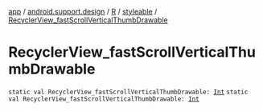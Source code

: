 [app](../../../index.md) / [android.support.design](../../index.md) / [R](../index.md) / [styleable](index.md) / [RecyclerView_fastScrollVerticalThumbDrawable](./-recycler-view_fast-scroll-vertical-thumb-drawable.md)

# RecyclerView_fastScrollVerticalThumbDrawable

`static val RecyclerView_fastScrollVerticalThumbDrawable: `[`Int`](https://kotlinlang.org/api/latest/jvm/stdlib/kotlin/-int/index.html)
`static val RecyclerView_fastScrollVerticalThumbDrawable: `[`Int`](https://kotlinlang.org/api/latest/jvm/stdlib/kotlin/-int/index.html)